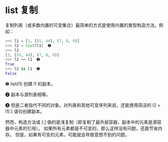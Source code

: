 
# list 复制

复制列表（或多数内置的可变集合）最简单的方式是使用内置的类型构造方法。例如：
```py
>>> l1 = [3, [55, 44], (7, 8, 9)]
>>> l2 = list(l1)  ➊
>>> l2
[3, [55, 44], (7, 8, 9)]
>>> l2 == l1  ➋
True
>>> l2 is l1  ➌
False
```
❶ list(l1) 创建 l1 的副本。

❷ 副本与源列表相等。

❸ 但是二者指代不同的对象。对列表和其他可变序列来说，还能使用简洁的 l2 = l1[:] 语句创建副本。

然而，构造方法或 [:] 做的是浅复制（即复制了最外层容器，副本中的元素是源容器中元素的引用）。
如果所有元素都是不可变的，那么这样没有问题，还能节省内存。
但是，如果有可变的元素，可能就会导致意想不到的问题。


